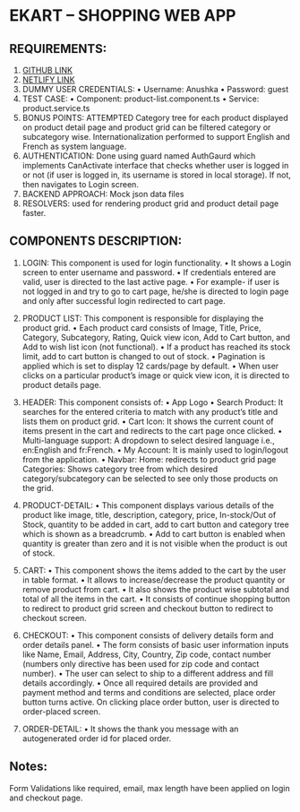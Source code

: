# EKART – SHOPPING WEB APP

## REQUIREMENTS:
1.	[GITHUB LINK](https://github.com/anushka-agarwal-23/NAGP-Angular-Assignment-2021)
2.	[NETLIFY LINK](https://epic-payne-4f2df9.netlify.app)
3.	DUMMY USER CREDENTIALS:
    •	Username: Anushka
    •	Password: guest
4.	TEST CASE:
    •	Component: product-list.component.ts
    •	Service: product.service.ts
5.	BONUS POINTS: ATTEMPTED
    Category tree for each product displayed on product detail page and product grid can be filtered category or subcategory wise. Internationalization performed to support English and French as system language.
6.	AUTHENTICATION: 
    Done using guard named AuthGaurd which implements CanActivate interface that checks whether user is logged in or not (if user is logged in, its username is stored in local storage). If not, then navigates to Login screen.
7.	BACKEND APPROACH: Mock json data files
8.	RESOLVERS: used for rendering product grid and product detail page faster.

## COMPONENTS DESCRIPTION:
1.	LOGIN: This component is used for login functionality. 
    •	It shows a Login screen to enter username and password. 
    •	If credentials entered are valid, user is directed to the last active page. 
    •	For example- if user is not logged in and try to go to cart page, he/she is directed to login page and only after successful login redirected to cart page.

2.	PRODUCT LIST: This component is responsible for displaying the product grid. 
    •	Each product card consists of Image, Title, Price, Category, Subcategory, Rating, Quick view icon, Add to Cart button, and Add to wish list icon (not functional). 
    •	If a product has reached its stock limit, add to cart button is changed to out of stock. 
    •	Pagination is applied which is set to display 12 cards/page by default. 
    •	When user clicks on a particular product’s image or quick view icon, it is directed to product details page.

3.	HEADER: This component consists of:
    •	App Logo
    •	Search Product: It searches for the entered criteria to match with any product’s title and lists them on product grid.
    •	Cart Icon: It shows the current count of items present in the cart and redirects to the cart page once clicked.
    •	Multi-language support: A dropdown to select desired language i.e., en:English and fr:French.
    •	My Account: It is mainly used to login/logout from the application.
    •	Navbar:
      Home: redirects to product grid page 
      Categories: Shows category tree from which desired category/subcategory can be selected to see only those products on the grid.

4.	PRODUCT-DETAIL:
    •	This component displays various details of the product like image, title, description, category, price, In-stock/Out of Stock, quantity to be added in cart, add to cart button and category tree which is shown as a breadcrumb.
    •	Add to cart button is enabled when quantity is greater than zero and it is not visible when the product is out of stock.

5.	CART:
    •	This component shows the items added to the cart by the user in table format. 
    •	It allows to increase/decrease the product quantity or remove product from cart. 
    •	It also shows the product wise subtotal and total of all the items in the cart.
    •	It consists of continue shopping button to redirect to product grid screen and checkout button to redirect to checkout screen.

6.	CHECKOUT:
    •	This component consists of delivery details form and order details panel. 
    •	The form consists of basic user information inputs like Name, Email, Address, City, Country, Zip code, contact number (numbers only directive has been used for zip code and contact number).
    •	The user can select to ship to a different address and fill details accordingly. 
    •	Once all required details are provided and payment method and terms and conditions are selected, place order button turns active. On clicking place order button, user is directed to order-placed screen.

7.	ORDER-DETAIL:
    •	It shows the thank you message with an autogenerated order id for placed order.

## Notes:
  Form Validations like required, email, max length have been applied on login and checkout page.
